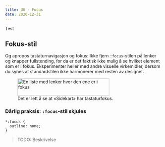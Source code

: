 ```yaml
---
title: UU - Focus
date: 2020-12-31
---
```


Test





## Fokus-stil


Og apropos tastaturnavigasjon og fokus: Ikke fjern `:focus`-stilen på lenker og knapper fullstending, for da er det faktisk ikke mulig å se hvilket element som er i fokus. Eksperimenter heller med andre visuelle virkemidler, dersom du synes at standardstilen ikke harmonerer med resten av designet.

<figure>

<img src="/img/footer-focus.svg" alt="En liste med lenker hvor den ene er i fokus" width="296" height="56">
<figcaption>Det er lett å se at &laquo;Sidekart&raquo; har tastaturfokus.</figcaption>

</figure>


### Dårlig praksis: `:focus`-stil skjules

```
*:focus {
  outline: none;
}
```

> TODO: Beskrivelse


